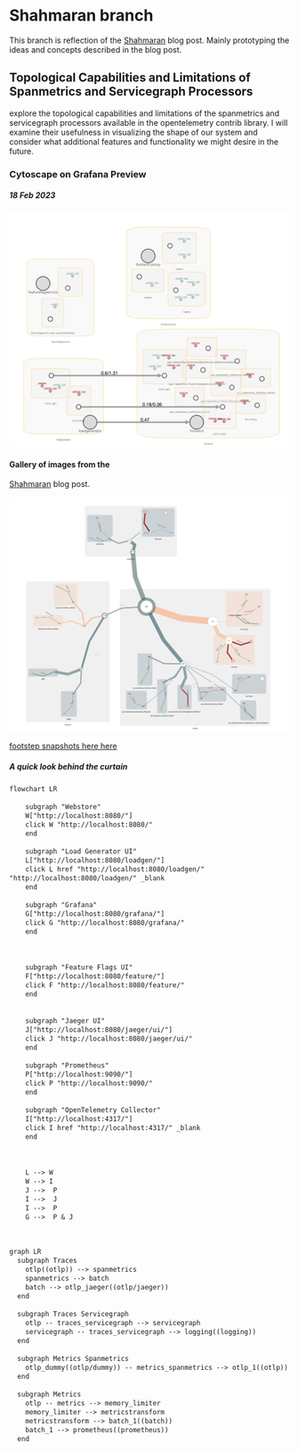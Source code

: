 # Shahmaran branch

This branch is reflection of the [Shahmaran](https://tractatus.one/shahmaran-20a9f1678) blog post. Mainly prototyping the ideas and concepts described in the blog post.

## Topological Capabilities and Limitations of Spanmetrics and Servicegraph Processors

explore the topological capabilities and limitations of the spanmetrics and servicegraph processors available in the opentelemetry contrib library. I will examine their usefulness in visualizing the shape of our system and consider what additional features and functionality we might desire in the future.

### Cytoscape on Grafana Preview 
##### 18 Feb 2023
![ucm based topology - cytoscape footprint](preview1.png)

#### Gallery of images from the
[Shahmaran](https://tractatus.one/shahmaran-20a9f1678) blog post.

![OctopusMultiBrainIOCircilationSys](src/servicetopology/footsteps/OctopusMultiBrainIOCircilationSys2023-02-25.png)

[footstep snapshots here here](src/servicetopology/footsteps/)
##### A quick look behind the curtain
```mermaid
flowchart LR
    
    subgraph "Webstore"
    W["http://localhost:8080/"]
    click W "http://localhost:8080/"
    end
    
    subgraph "Load Generator UI"
    L["http://localhost:8080/loadgen/"]
    click L href "http://localhost:8080/loadgen/" "http://localhost:8080/loadgen/" _blank
    end
    
    subgraph "Grafana"
    G["http://localhost:8080/grafana/"]
    click G "http://localhost:8080/grafana/"
    end
    
   
       
    subgraph "Feature Flags UI"
    F["http://localhost:8080/feature/"]
    click F "http://localhost:8080/feature/"
    end
    
    
    subgraph "Jaeger UI"
    J["http://localhost:8080/jaeger/ui/"]
    click J "http://localhost:8080/jaeger/ui/"
    end
    
    subgraph "Prometheus"
    P["http://localhost:9090/"]
    click P "http://localhost:9090/"
    end
    
    subgraph "OpenTelemetry Collector"
    I["http://localhost:4317/"]
    click I href "http://localhost:4317/" _blank
    end
    
    

    L --> W 
    W --> I
    J -->  P
    I -->  J 
    I -->  P
    G -->  P & J
    
        
```

```mermaid
graph LR
  subgraph Traces
    otlp((otlp)) --> spanmetrics
    spanmetrics --> batch
    batch --> otlp_jaeger((otlp/jaeger))
  end

  subgraph Traces Servicegraph
    otlp -- traces_servicegraph --> servicegraph
    servicegraph -- traces_servicegraph --> logging((logging))
  end

  subgraph Metrics Spanmetrics
    otlp_dummy((otlp/dummy)) -- metrics_spanmetrics --> otlp_1((otlp))
  end

  subgraph Metrics
    otlp -- metrics --> memory_limiter
    memory_limiter --> metricstransform
    metricstransform --> batch_1((batch))
    batch_1 --> prometheus((prometheus))
  end



```
